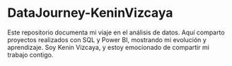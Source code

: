 # DataJourney-KeninVizcaya
Este repositorio documenta mi viaje en el análisis de datos. Aquí comparto proyectos realizados con SQL y Power BI, mostrando mi evolución y aprendizaje. Soy Kenin Vizcaya, y estoy emocionado de compartir mi trabajo contigo.
